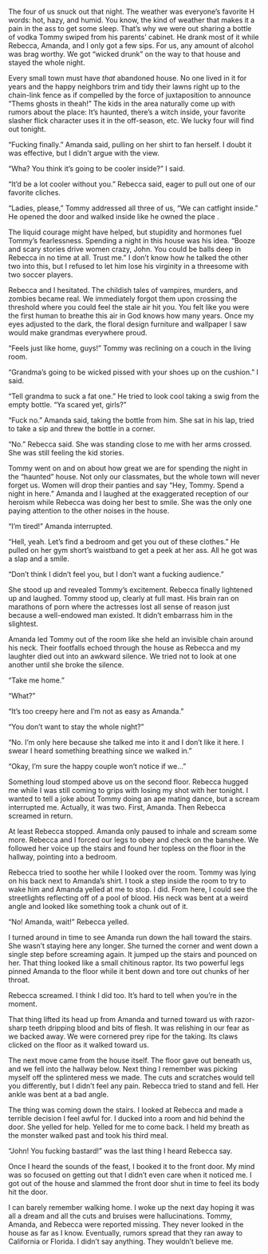 The four of us snuck out that night. The weather was everyone’s favorite H words: hot, hazy, and humid. You know, the kind of weather that makes it a pain in the ass to get some sleep. That’s why we were out sharing a bottle of vodka Tommy swiped from his parents’ cabinet. He drank most of it while Rebecca, Amanda, and I only got a few sips. For us, any amount of alcohol was brag worthy. We got “wicked drunk” on the way to that house and stayed the whole night.

Every small town must have *that* abandoned house. No one lived in it for years and the happy neighbors trim and tidy their lawns right up to the chain-link fence as if compelled by the force of juxtaposition to announce “Thems ghosts in theah!” The kids in the area naturally come up with rumors about the place: It’s haunted, there’s a witch inside, your favorite slasher flick character uses it in the off-season, etc. We lucky four will find out tonight.

“Fucking finally.” Amanda said, pulling on her shirt to fan herself. I doubt it was effective, but I didn't argue with the view.

“Wha? You think it’s going to be cooler inside?” I said.

“It’d be a lot cooler without you.” Rebecca said, eager to pull out one of our favorite cliches.

“Ladies, please,” Tommy addressed all three of us, “We can catfight inside.” He opened the door and walked inside like he owned the place .

The liquid courage might have helped, but stupidity and hormones fuel Tommy’s fearlessness. Spending a night in this house was his idea. “Booze and scary stories drive women crazy, John. You could be balls deep in Rebecca in no time at all. Trust me.” I don’t know how he talked the other two into this, but I refused to let him lose his virginity in a threesome with two soccer players.

Rebecca and I hesitated. The childish tales of vampires, murders, and zombies became real. We immediately forgot them upon crossing the threshold where you could feel the stale air hit you. You felt like you were the first human to breathe this air in God knows how many years. Once my eyes adjusted to the dark, the floral design furniture and wallpaper I saw would make grandmas everywhere proud.

“Feels just like home, guys!” Tommy was reclining on a couch in the living room.

“Grandma’s going to be wicked pissed with your shoes up on the cushion.” I said.

“Tell grandma to suck a fat one.” He tried to look cool taking a swig from the empty bottle. “Ya scared yet, girls?”

“Fuck no.” Amanda said, taking the bottle from him. She sat in his lap, tried to take a sip and threw the bottle in a corner.

“No.” Rebecca said. She was standing close to me with her arms crossed. She was still feeling the kid stories.

Tommy went on and on about how great we are for spending the night in the “haunted” house. Not only our classmates, but the whole town will never forget us. Women will drop their panties and say “Hey, Tommy. Spend a night in here.” Amanda and I laughed at the exaggerated reception of our heroism while Rebecca was doing her best to smile. She was the only one paying attention to the other noises in the house.

“I’m tired!” Amanda interrupted.

“Hell, yeah. Let’s find a bedroom and get you out of these clothes.” He pulled on her gym short’s waistband to get a peek at her ass. All he got was a slap and a smile.

“Don’t think I didn’t feel you, but I don’t want a fucking audience.”

She stood up and revealed Tommy’s excitement. Rebecca finally lightened up and laughed. Tommy stood up, clearly at full mast. His brain ran on marathons of porn where the actresses lost all sense of reason just because a well-endowed man existed. It didn’t embarrass him in the slightest.

Amanda led Tommy out of the room like she held an invisible chain around his neck. Their footfalls echoed through the house as Rebecca and my laughter died out into an awkward silence. We tried not to look at one another until she broke the silence.

“Take me home.”

“What?”

“It’s too creepy here and I’m not as easy as Amanda.”

“You don’t want to stay the whole night?”

“No. I’m only here because she talked me into it and I don’t like it here. I swear I heard something breathing since we walked in.”

“Okay, I’m sure the happy couple won’t notice if we…”

Something loud stomped above us on the second floor. Rebecca hugged me while I was still coming to grips with losing my shot with her tonight. I wanted to tell a joke about Tommy doing an ape mating dance, but a scream interrupted me. Actually, it was two. First, Amanda. Then Rebecca screamed in return.

At least Rebecca stopped. Amanda only paused to inhale and scream some more. Rebecca and I forced our legs to obey and check on the banshee. We followed her voice up the stairs and found her topless on the floor in the hallway, pointing into a bedroom.

Rebecca tried to soothe her while I looked over the room. Tommy was lying on his back next to Amanda’s shirt. I took a step inside the room to try to wake him and Amanda yelled at me to stop. I did. From here, I could see the streetlights reflecting off of a pool of blood. His neck was bent at a weird angle and looked like something took a chunk out of it.

“No! Amanda, wait!” Rebecca yelled.

I turned around in time to see Amanda run down the hall toward the stairs. She wasn’t staying here any longer. She turned the corner and went down a single step before screaming again. It jumped up the stairs and pounced on her. That thing looked like a small chitinous raptor. Its two powerful legs pinned Amanda to the floor while it bent down and tore out chunks of her throat.

Rebecca screamed. I think I did too. It’s hard to tell when you’re in the moment.

That thing lifted its head up from Amanda and turned toward us with razor-sharp teeth dripping blood and bits of flesh. It was relishing in our fear as we backed away. We were cornered prey ripe for the taking. Its claws clicked on the floor as it walked toward us.

The next move came from the house itself. The floor gave out beneath us, and we fell into the hallway below. Next thing I remember was picking myself off the splintered mess we made. The cuts and scratches would tell you differently, but I didn’t feel any pain. Rebecca tried to stand and fell. Her ankle was bent at a bad angle.

The thing was coming down the stairs. I looked at Rebecca and made a terrible decision I feel awful for. I ducked into a room and hid behind the door. She yelled for help. Yelled for me to come back. I held my breath as the monster walked past and took his third meal.

“John! You fucking bastard!” was the last thing I heard Rebecca say.

Once I heard the sounds of the feast, I booked it to the front door. My mind was so focused on getting out that I didn’t even care when it noticed me. I got out of the house and slammed the front door shut in time to feel its body hit the door.

I can barely remember walking home. I woke up the next day hoping it was all a dream and all the cuts and bruises were hallucinations. Tommy, Amanda, and Rebecca were reported missing. They never looked in the house as far as I know. Eventually, rumors spread that they ran away to California or Florida. I didn’t say anything. They wouldn’t believe me.